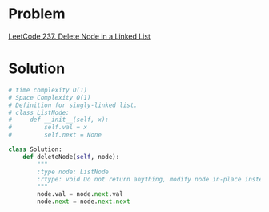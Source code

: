 # Problem  
[LeetCode 237. Delete Node in a Linked List](https://leetcode.com/problems/delete-node-in-a-linked-list/)

# Solution
```python
# time complexity O(1)
# Space Complexity O(1)
# Definition for singly-linked list.
# class ListNode:
#     def __init__(self, x):
#         self.val = x
#         self.next = None

class Solution:
    def deleteNode(self, node):
        """
        :type node: ListNode
        :rtype: void Do not return anything, modify node in-place instead.
        """
        node.val = node.next.val
        node.next = node.next.next
```
